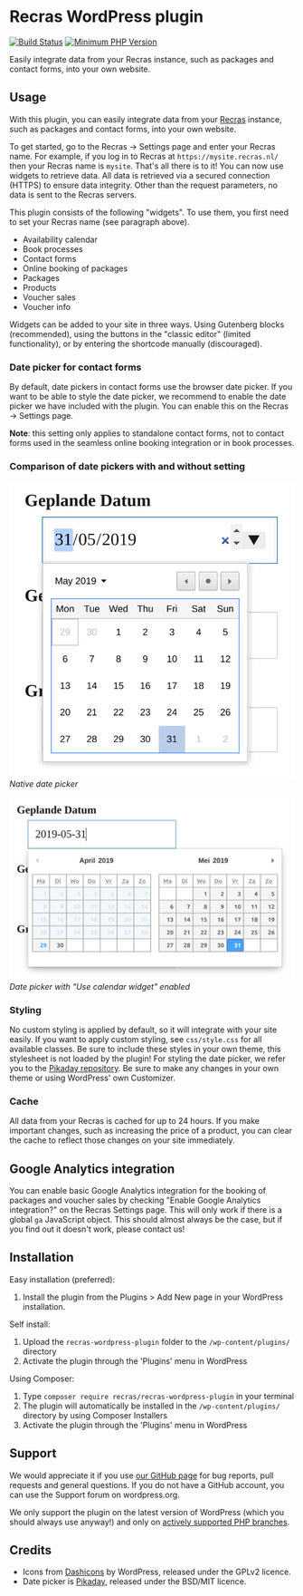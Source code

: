 # Recras WordPress plugin

[![Build Status](https://travis-ci.org/Recras/recras-wordpress-plugin.svg?branch=master)](https://travis-ci.org/Recras/recras-wordpress-plugin)
[![Minimum PHP Version](https://img.shields.io/badge/php->%3D%207.2-8892BF.svg)](https://php.net/)

Easily integrate data from your Recras instance, such as packages and contact forms, into your own website.

## Usage
With this plugin, you can easily integrate data from your [Recras](https://recras.nl/) instance, such as packages and contact forms, into your own website.

To get started, go to the Recras → Settings page and enter your Recras name. For example, if you log in to Recras at `https://mysite.recras.nl/` then your Recras name is `mysite`. That's all there is to it! You can now use widgets to retrieve data. All data is retrieved via a secured connection (HTTPS) to ensure data integrity. Other than the request parameters, no data is sent to the Recras servers.

This plugin consists of the following "widgets". To use them, you first need to set your Recras name (see paragraph above).
* Availability calendar
* Book processes
* Contact forms
* Online booking of packages
* Packages
* Products
* Voucher sales
* Voucher info

Widgets can be added to your site in three ways. Using Gutenberg blocks (recommended), using the buttons in the "classic editor" (limited functionality), or by entering the shortcode manually (discouraged).

### Date picker for contact forms
By default, date pickers in contact forms use the browser date picker. If you want to be able to style the date picker, we recommend to enable the date picker we have included with the plugin. You can enable this on the Recras → Settings page.

**Note**: this setting only applies to standalone contact forms, not to contact forms used in the seamless online booking integration or in book processes.

### Comparison of date pickers with and without setting

![Native date picker](images/datepicker_native.png)
_Native date picker_

![Custom date picker](images/datepicker_pikaday.png)
_Date picker with "Use calendar widget" enabled_

### Styling
No custom styling is applied by default, so it will integrate with your site easily. If you want to apply custom styling, see `css/style.css` for all available classes. Be sure to include these styles in your own theme, this stylesheet is not loaded by the plugin!
For styling the date picker, we refer you to the [Pikaday repository](https://github.com/Pikaday/Pikaday). Be sure to make any changes in your own theme or using WordPress' own Customizer.

### Cache
All data from your Recras is cached for up to 24 hours. If you make important changes, such as increasing the price of a product, you can clear the cache to reflect those changes on your site immediately.

## Google Analytics integration
You can enable basic Google Analytics integration for the booking of packages and voucher sales by checking "Enable Google Analytics integration?" on the Recras Settings page. This will only work if there is a global `ga` JavaScript object. This should almost always be the case, but if you find out it doesn't work, please contact us!

## Installation

Easy installation (preferred):

1. Install the plugin from the Plugins > Add New page in your WordPress installation.

Self install:

1. Upload the `recras-wordpress-plugin` folder to the `/wp-content/plugins/` directory
1. Activate the plugin through the 'Plugins' menu in WordPress

Using Composer:

1. Type `composer require recras/recras-wordpress-plugin` in your terminal
1. The plugin will automatically be installed in the `/wp-content/plugins/` directory by using Composer Installers
1. Activate the plugin through the 'Plugins' menu in WordPress

## Support

We would appreciate it if you use [our GitHub page](https://github.com/Recras/recras-wordpress-plugin/issues) for bug reports, pull requests and general questions. If you do not have a GitHub account, you can use the Support forum on wordpress.org.

We only support the plugin on the latest version of WordPress (which you should always use anyway!) and only on [actively supported PHP branches](https://www.php.net/supported-versions.php).

## Credits
* Icons from [Dashicons](https://github.com/WordPress/dashicons) by WordPress, released under the GPLv2 licence.
* Date picker is [Pikaday](https://github.com/Pikaday/Pikaday), released under the BSD/MIT licence.
